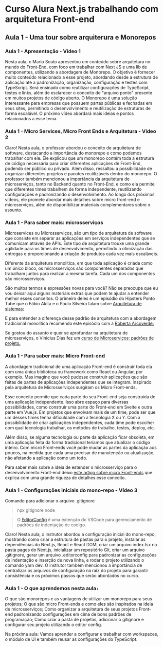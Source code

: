 # Curso Alura Next.js trabalhando com arquitetura Front-end

## Aula 1 - Uma tour sobre arquiterura e Monorepos

### Aula 1 - Apresentação  - Vídeo 1

Nesta aula, o Mario Souto apresentou um conteúdo sobre arquitetura no mundo do Front-End, com foco em trabalhar com Next JS e uma lib de componentes, utilizando a abordagem de Monorepo. O objetivo é fornecer muito conteúdo relacionado a esse projeto, abordando desde a estrutura de aplicação até a padronização, organização, configuração e testes com TypeScript. Será ensinado como reutilizar configurações de TypeScript, testes e links, além de esclarecer o conceito de "arquivo ponto" presente em muitos projetos de código aberto. O Monorepo é uma solução interessante para empresas que possuem partes públicas e fechadas em seus sites, permitindo o desenvolvimento e reutilização de estruturas de forma escalável. O próximo vídeo abordará mais ideias e pontos relacionados a esse tema.

### Aula 1 - Micro Services, Micro Front Ends e Arquitetura  - Vídeo 2

Claro! Nesta aula, o professor abordou o conceito de arquitetura de software, destacando a importância do monorepo e como podemos trabalhar com ele. Ele explicou que um monorepo contém toda a estrutura de código necessária para criar diferentes aplicações de Front-End, podendo ser público ou privado. Além disso, ressaltou a possibilidade de organizar diferentes projetos e pacotes reutilizáveis dentro do monorepo. O professor também mencionou a importância da arquitetura de microserviços, tanto no Backend quanto no Front-End, e como ela permite que diferentes times trabalhem de forma independente, reutilizando configurações e padronizando o desenvolvimento. Ao longo dos próximos vídeos, ele promete abordar mais detalhes sobre micro front-end e microserviços, além de disponibilizar materiais complementares sobre o assunto.

### Aula 1 - Para saber mais: microsserviços

Microservices ou Microsserviços, são um tipo de arquitetura de software que consiste em separar as aplicações em serviços independentes que se comunicam através de APIs. Este tipo de arquitetura trouxe uma grande agilidade para os times de desenvolvimento, permitindo a otimização das entregas e proporcionando a criação de produtos cada vez mais escaláveis.

Diferente da arquitetura monolítica, em que toda aplicação é criada como um único bloco, os microsserviços são componentes separados que trabalham juntos para realizar a mesma tarefa. Cada um dos componentes são microsserviços.

São muitos termos e expressões novas para você? Não se preocupe que eu vou deixar aqui alguns materiais extras que podem te ajudar a entender melhor esses conceitos. O primeiro deles é um episódio do Hipsters Ponto Tube que o Fábio Akita e o Paulo Silveira falam sobre [Arquitetura de sistemas:](https://www.youtube.com/watch?v=oedWxgAZc2A)

E para entender a diferença desse padrão de arquitetura com a abordagem tradicional monolítica recomendo este episódio com a [Roberta Arcoverde:](https://www.youtube.com/watch?v=byhpaDuOC2w&t=1s)

Se gostou do assunto e quer se aprofundar na arquitetura de microserviços, o Vinicius Dias fez um [curso de Microserviços: padrões de projeto.](https://cursos.alura.com.br/course/microsservicos-padroes-projeto)

### Aula 1 - Para saber mais: Micro Front-end

A abordagem tradicional de uma aplicação Front-end é construir toda ela com uma única biblioteca ou framework como React ou Angular, por exemplo. Mas imagine que você pudesse construir aplicações que são feitas de partes de aplicações independentes que se integram. Inspirado pela arquitetura de Microsserviços surgiram os Micro Front-ends.

Esse conceito permite que cada parte do seu Front-end seja construída de uma aplicação independente. Isso abre espaço para diversas possibilidades, como construir uma parte do Front-end em Svelte e outra parte em Vue.js. Em projetos que envolvam mais de um time, pode ser que um desses times tenha dificuldade com a tecnologia X ou Y. Com a possibilidade de criar aplicações independentes, cada time pode escolher com qual tecnologia trabalhar, os métodos de trabalho, testes, deploy, etc.

Além disso, se alguma tecnologia ou parte da aplicação ficar obsoleta, em uma aplicação feita da forma tradicional teríamos que atualizar o código inteiro. Com micro Front-ends você pode mudar as partes da aplicação aos poucos, na medida que cada uma precisar de manutenção ou atualização, não afetando a aplicação como um todo.

Para saber mais sobre a ideia de estender o microsserviço para o desenvolvimento Front-end deixo [este artigo sobre micro Front-ends](https://micro-frontends.org/) que explica com uma grande riqueza de detalhes esse conceito.

### Aula 1 - Configurações iniciais do mono-repo  - Vídeo 3

Comando para adicionar o arquivo .gitignore
> npx gitignore node

> O [EditorConfig](https://editorconfig.org/) é uma extenção do VSCode para gerenciamento de padrões de indentação de codigo.

Claro! Nesta aula, o instrutor abordou a configuração inicial do mono-repo, mostrando como criar a estrutura de pastas para o projeto, instalar as dependências do Next.js, React e React DOM, criar um arquivo index.tsx na pasta pages do Next.js, inicializar um repositório Git, criar um arquivo .gitignore, gerar um arquivo .editorconfig para padronizar as configurações de indentação e inserção de nova linha, e rodar o projeto utilizando o comando yarn dev. O instrutor também mencionou a importância de centralizar os arquivos de configuração na raiz do projeto para garantir consistência e os próximos passos que serão abordados no curso.

### Aula 1 - O que aprendemos nesta aula`:`

O que são monorepos e as vantagens de utilizar um monorepo para seus projetos;
O que são micro Front-ends e como eles são inspirados na ideia de microsserviços;
Como organizar a arquitetura de seus projetos Front-end padronizando configurações em cima de bons padrões de programação;
Como criar a pasta de projetos, adicionar o gitignore e configurar seu projeto utilizando o editor config.

Na próxima aula:
Vamos aprender a configurar e trabalhar com workspaces, o módulo de UI e também reusar as configurações do TypeScript.
